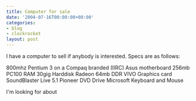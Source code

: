 ```yaml
---
title: Computer for sale
date: '2004-07-16T00:00:00+00:00'
categories:
- blog
- clockrocket
layout: post
---
```


I have a computer to sell if anybody is interested.  Specs are as follows:

800mhz Pentium 3 on a Compaq branded (IIRC) Asus motherboard
256mb PC100 RAM
30gig Harddisk
Radeon 64mb DDR VIVO Graphics card
SoundBlaster Live 5.1
Pioneer DVD Drive
Microsoft Keyboard and Mouse

I'm looking for about




